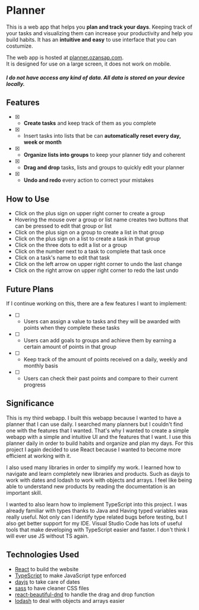 # Planner

This is a web app that helps you **plan and track your days**. Keeping track of your tasks and visualizing them can increase your productivity and help you build habits. It has an **intuitive and easy** to use interface that you can costumize.

The web app is hosted at [planner.ozansap.com](https://planner.ozansap.com). \
It is designed for use on a large screen, it does not work on mobile.

##### I do not have access any kind of data. All data is stored on your device locally.

## Features

- [x] - **Create tasks** and keep track of them as you complete
- [x] - Insert tasks into lists that be can **automatically reset every day, week or month**
- [x] - **Organize lists into groups** to keep your planner tidy and coherent
- [x] - **Drag and drop** tasks, lists and groups to quickly edit your planner
- [x] - **Undo and redo** every action to correct your mistakes

## How to Use

* Click on the plus sign on upper right corner to create a group
* Hovering the mouse over a group or list name creates two buttons that can be pressed to edit that group or list
* Click on the plus sign on a group to create a list in that group
* Click on the plus sign on a list to create a task in that group
* Click on the three dots to edit a list or a group
* Click on the number next to a task to complete that task once
* Click on a task's name to edit that task
* Click on the left arrow on upper right corner to undo the last change
* Click on the right arrow on upper right corner to redo the last undo

## Future Plans

If I continue working on this, there are a few features I want to implement:

- [ ] - Users can assign a value to tasks and they will be awarded with points when they complete these tasks
- [ ] - Users can add goals to groups and achieve them by earning a certain amount of points in that group
- [ ] - Keep track of the amount of points received on a daily, weekly and monthly basis
- [ ] - Users can check their past points and compare to their current progress

## Significance

This is my third webapp. I built this webapp because I wanted to have a planner that I can use daily. I searched many planners but I couldn't find one with the features that I wanted. That's why I wanted to create a simple webapp with a simple and intuitive UI and the features that I want. I use this planner daily in order to build habits and organize and plan my days. For this project I again decided to use React because I wanted to become more efficient at working with it.

I also used many libraries in order to simplify my work. I learned how to navigate and learn completely new libraries and products. Such as dayjs to work with dates and lodash to work with objects and arrays. I feel like being able to understand new products by reading the documentation is an important skill.

I wanted to also learn how to implement TypeScript into this project. I was already familiar with types thanks to Java and Having typed variables was really useful. Not only can I identify type related bugs before testing, but I also get better support for my IDE. Visual Studio Code has lots of useful tools that make developing with TypeScript easier and faster. I don't think I will ever use JS without TS again. 

## Technologies Used

* [React](https://www.npmjs.com/package/react) to build the website
* [TypeScript](https://www.npmjs.com/package/typescript) to make JavaScript type enforced
* [dayjs](https://www.npmjs.com/package/dayjs) to take care of dates
* [sass](https://www.npmjs.com/package/sass) to have cleaner CSS files
* [react-beautiful-dnd](https://www.npmjs.com/package/react-beautiful-dnd) to handle the drag and drop function
* [lodash](https://www.npmjs.com/package/lodash) to deal with objects and arrays easier
